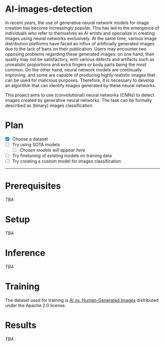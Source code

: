 # AI-images-detection
In recent years, the use of generative neural network models for image creation has become increasingly popular. This has led to the emergence of individuals who refer to themselves as AI artists and specialize in creating images using neural networks exclusively. At the same time, various image distribution platforms have faced an influx of artificially generated images due to the lack of bans on their publication. Users may encounter two opposing problems regarding these generated images: on one hand, their quality may not be satisfactory, with various defects and artifacts such as unrealistic proportions and extra fingers or body parts being the most common. On the other hand, neural network models are continually improving, and some are capable of producing highly realistic images that can be used for malicious purposes. Therefore, it is necessary to develop an algorithm that can identify images generated by these neural networks.

This project aims to use (convolutional) neural networks (CNNs) to detect images created by generative neural networks. The task can be formally described as (binary) images classification.

# Plan

- [x] Choose a dataset
- [ ] Try using SOTA models
    - [ ] _Chosen models will appear here_
- [ ] Try finetuning of existing models on training data
- [ ] Try creating a custom model for images classification

-------------------------------------

# Prerequisites
_TBA_

# Setup
_TBA_

# Inference
_TBA_

# Training
The dataset used for training is [AI vs. Human-Generated Images](https://www.kaggle.com/datasets/alessandrasala79/ai-vs-human-generated-dataset) distributed under the Apache 2.0 license.

# Results
_TBA_
